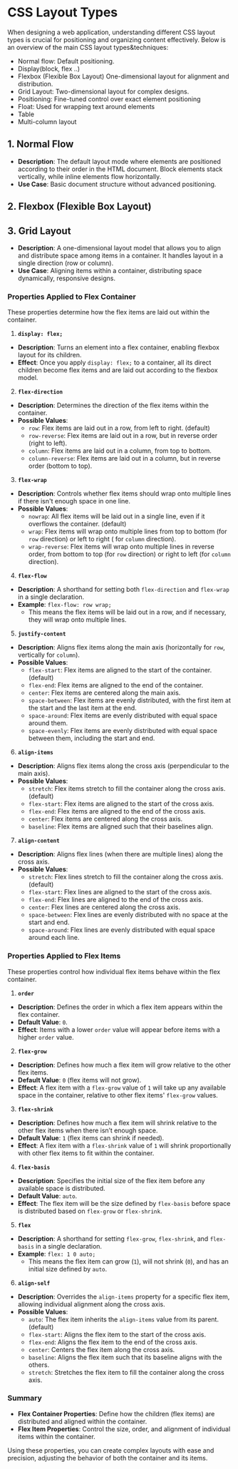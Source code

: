 # CSS Layout Types

When designing a web application, understanding different CSS layout types is crucial for positioning and organizing
content effectively. Below is an overview of the main CSS layout types&techniques:

- Normal flow: Default positioning.
- Display(block, flex ..)
- Flexbox (Flexible Box Layout) One-dimensional layout for alignment and distribution.
- Grid Layout: Two-dimensional layout for complex designs.
- Positioning: Fine-tuned control over exact element positioning
- Float: Used for wrapping text around elements
- Table
- Multi-column layout

## 1. Normal Flow

- **Description**: The default layout mode where elements are positioned according to their order in the HTML document.
  Block elements stack vertically, while inline elements flow horizontally.
- **Use Case**: Basic document structure without advanced positioning.

## 2. Flexbox (Flexible Box Layout)

## 3. Grid Layout

- **Description**: A one-dimensional layout model that allows you to align and distribute space among items in a
  container. It handles layout in a single direction (row or column).
- **Use Case**: Aligning items within a container, distributing space dynamically, responsive designs.

### Properties Applied to Flex Container

These properties determine how the flex items are laid out within the container.

1. **`display: flex;`**

- **Description**: Turns an element into a flex container, enabling flexbox layout for its children.
- **Effect**: Once you apply `display: flex;` to a container, all its direct children become flex items and are laid out
  according to the flexbox model.

2. **`flex-direction`**

- **Description**: Determines the direction of the flex items within the container.
- **Possible Values**:
    - `row`: Flex items are laid out in a row, from left to right. (default)
    - `row-reverse`: Flex items are laid out in a row, but in reverse order (right to left).
    - `column`: Flex items are laid out in a column, from top to bottom.
    - `column-reverse`: Flex items are laid out in a column, but in reverse order (bottom to top).

3. **`flex-wrap`**

- **Description**: Controls whether flex items should wrap onto multiple lines if there isn't enough space in one line.
- **Possible Values**:
    - `nowrap`: All flex items will be laid out in a single line, even if it overflows the container. (default)
    - `wrap`: Flex items will wrap onto multiple lines from top to bottom (for `row` direction) or left to right (
      for `column` direction).
    - `wrap-reverse`: Flex items will wrap onto multiple lines in reverse order, from bottom to top (for `row`
      direction) or right to left (for `column` direction).

4. **`flex-flow`**

- **Description**: A shorthand for setting both `flex-direction` and `flex-wrap` in a single declaration.
- **Example**: `flex-flow: row wrap;`
    - This means the flex items will be laid out in a row, and if necessary, they will wrap onto multiple lines.

5. **`justify-content`**

- **Description**: Aligns flex items along the main axis (horizontally for `row`, vertically for `column`).
- **Possible Values**:
    - `flex-start`: Flex items are aligned to the start of the container. (default)
    - `flex-end`: Flex items are aligned to the end of the container.
    - `center`: Flex items are centered along the main axis.
    - `space-between`: Flex items are evenly distributed, with the first item at the start and the last item at the end.
    - `space-around`: Flex items are evenly distributed with equal space around them.
    - `space-evenly`: Flex items are evenly distributed with equal space between them, including the start and end.

6. **`align-items`**

- **Description**: Aligns flex items along the cross axis (perpendicular to the main axis).
- **Possible Values**:
    - `stretch`: Flex items stretch to fill the container along the cross axis. (default)
    - `flex-start`: Flex items are aligned to the start of the cross axis.
    - `flex-end`: Flex items are aligned to the end of the cross axis.
    - `center`: Flex items are centered along the cross axis.
    - `baseline`: Flex items are aligned such that their baselines align.

7. **`align-content`**

- **Description**: Aligns flex lines (when there are multiple lines) along the cross axis.
- **Possible Values**:
    - `stretch`: Flex lines stretch to fill the container along the cross axis. (default)
    - `flex-start`: Flex lines are aligned to the start of the cross axis.
    - `flex-end`: Flex lines are aligned to the end of the cross axis.
    - `center`: Flex lines are centered along the cross axis.
    - `space-between`: Flex lines are evenly distributed with no space at the start and end.
    - `space-around`: Flex lines are evenly distributed with equal space around each line.

### Properties Applied to Flex Items

These properties control how individual flex items behave within the flex container.

1. **`order`**

- **Description**: Defines the order in which a flex item appears within the flex container.
- **Default Value**: `0`.
- **Effect**: Items with a lower `order` value will appear before items with a higher `order` value.

2. **`flex-grow`**

- **Description**: Defines how much a flex item will grow relative to the other flex items.
- **Default Value**: `0` (flex items will not grow).
- **Effect**: A flex item with a `flex-grow` value of `1` will take up any available space in the container, relative to
  other flex items' `flex-grow` values.

3. **`flex-shrink`**

- **Description**: Defines how much a flex item will shrink relative to the other flex items when there isn’t enough
  space.
- **Default Value**: `1` (flex items can shrink if needed).
- **Effect**: A flex item with a `flex-shrink` value of `1` will shrink proportionally with other flex items to fit
  within the container.

4. **`flex-basis`**

- **Description**: Specifies the initial size of the flex item before any available space is distributed.
- **Default Value**: `auto`.
- **Effect**: The flex item will be the size defined by `flex-basis` before space is distributed based on `flex-grow`
  or `flex-shrink`.

5. **`flex`**

- **Description**: A shorthand for setting `flex-grow`, `flex-shrink`, and `flex-basis` in a single declaration.
- **Example**: `flex: 1 0 auto;`
    - This means the flex item can grow (`1`), will not shrink (`0`), and has an initial size defined by `auto`.

6. **`align-self`**

- **Description**: Overrides the `align-items` property for a specific flex item, allowing individual alignment along
  the cross axis.
- **Possible Values**:
    - `auto`: The flex item inherits the `align-items` value from its parent. (default)
    - `flex-start`: Aligns the flex item to the start of the cross axis.
    - `flex-end`: Aligns the flex item to the end of the cross axis.
    - `center`: Centers the flex item along the cross axis.
    - `baseline`: Aligns the flex item such that its baseline aligns with the others.
    - `stretch`: Stretches the flex item to fill the container along the cross axis.

### Summary

- **Flex Container Properties**: Define how the children (flex items) are distributed and aligned within the container.
- **Flex Item Properties**: Control the size, order, and alignment of individual items within the container.

Using these properties, you can create complex layouts with ease and precision, adjusting the behavior of both the
container and its items.
